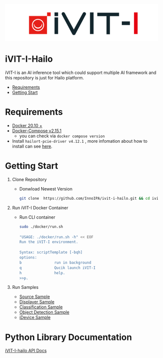 ![COVER](assets/images/iVIT-I-Logo-B.png)

# iVIT-I-Hailo
iVIT-I is an AI inference tool which could support multiple AI framework and this repository is just for Hailo platform.

* [Requirements](#requirements)
* [Getting Start](#getting-start)

# Requirements
* [Docker 20.10 + ](https://docs.docker.com/engine/install/ubuntu/)
* [Docker-Compose v2.15.1 ](https://docs.docker.com/compose/install/linux/#install-using-the-repository)
    * you can check via `docker compose version`
* Install `hailort-pcie-driver v4.12.1` , more infomation about how to install can see [here](./assets/README.md). 
    
# Getting Start
1. Clone Repository
    
    * Donwload Newest Version
        ```bash
        git clone  https://github.com/InnoIPA/ivit-i-hailo.git && cd ivit-i-hailo
        ```

2. Run iVIT-I Docker Container

    * Run CLI container
        ```bash
        sudo ./docker/run.sh

        "USAGE: ./docker/run.sh -h" << EOF
        Run the iVIT-I environment.

        Syntax: scriptTemplate [-bqh]
        options:
        b               run in background
        q               Qucik launch iVIT-I
        h               help.
        >>p.
        ```

3. Run Samples

    * [Source Sample](samples/classification_sample/README.md)
    * [Displayer Sample](samples/ivit_displayer_sample/README.md)
    * [Classification Sample](samples/classification_sample/README.md)
    * [Object Detection Sample](samples/object_detection_sample/README.md)
    * [iDevice Sample](samples/ivit_device_sample/README.md)

# Python Library Documentation

[iVIT-I-hailo API Docs](https://innoipa.github.io/ivit-i-hailo/)
